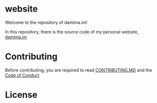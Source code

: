 # website
Welcome to the repository of damima.im!

In this repository, there is the source code of my personal website, [damima.im](https://damima.im)

# Contributing
Before contributing, you are required to read [CONTRIBUTING.MD](https://github.com/damimaa/damima.im/blob/main/CONTRIBUTING.md) and the [Code of Conduct](https://github.com/damimaa/damima.im/blob/main/CODE_OF_CONDUCT.md)

# License

